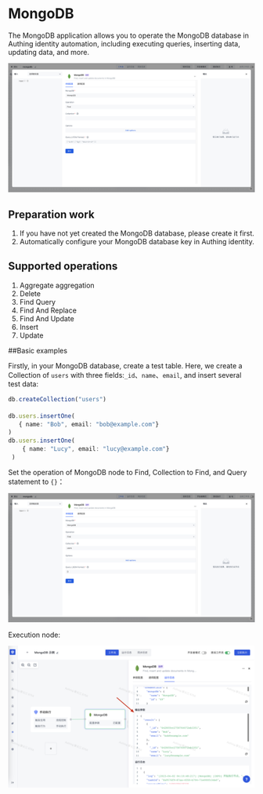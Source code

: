 # MongoDB

The MongoDB application allows you to operate the MongoDB database in Authing identity automation, including executing queries, inserting data, updating data, and more.

![](../static/WW6Nb6F0Io5k9Bxy5P1cWNcSnxc.png)

## Preparation work

1. If you have not yet created the MongoDB database, please create it first.
2. Automatically configure your MongoDB database key in Authing identity.

## Supported operations

1. Aggregate aggregation
2. Delete
3. Find Query
4. Find And Replace
5. Find And Update
6. Insert
7. Update

##Basic examples


Firstly, in your MongoDB database, create a test table. Here, we create a Collection of `users` with three fields:`_id`、`name`、`email`, and insert several test data:

```typescript
db.createCollection("users")

db.users.insertOne(
   { name: "Bob", email: "bob@example.com"}
)
db.users.insertOne(
    { name: "Lucy", email: "lucy@example.com"}
 )
```

Set the operation of MongoDB node to Find, Collection to Find, and Query statement to `{}`：

![](../static/PH50b1h5GoCXjkxWLaKceovln1c.png)

Execution node:

![](../static/boxcn32r5zdNqwfWNfTU5k1XKUg.png)
